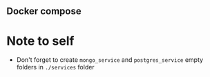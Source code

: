 ## Docker compose

# Note to self

- Don't forget to create `mongo_service` and `postgres_service` empty 
  folders in `./services` folder